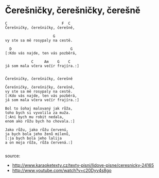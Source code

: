 
# Čerešničky, čerešničky, čerešně

```
C                         F  C
Čerešničky, čerešničky, čerešně,

                      G
vy ste sa mě rosypaly na cestě.

  D                           G
[:Kdo vás najde, ten vás pozběrá,

            C     Am    G    C
já som mala včera večír frajíra.:]

```


```

Čerešničky, čerešničky, čerešně

Čerešničky, čerešničky, čerešně,
vy ste sa mě rosypaly na cestě.
[:Kdo vás najde, ten vás pozběrá,
já som mala včera večír frajíra.:]

Bol to šohaj malovaný jak růža,
toho bych si vyvolila za muža.
[:Ani bych mu robit nedala,
enom ako růžu bych ho chovala.:]

Jako růžu, jako růžu červenú,
ja bych bola jeho ženů milenů,
[:ja bych bola jeho lalija
a on moja růža, růža červená.:]


```

source:
* http://www.karaoketexty.cz/texty-pisni/lidove-pisne/ceresnicky-24165
* http://www.youtube.com/watch?v=c20Dyv4s8go
